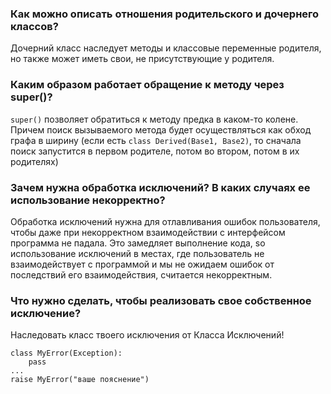 ### Как можно описать отношения родительского и дочернего классов?
Дочерний класс наследует методы и классовые переменные 
родителя, но также может иметь свои, не присутствующие 
у родителя.
### Каким образом работает обращение к методу через super()?
`super()` позволяет обратиться к методу предка в каком-то
колене. Причем поиск вызываемого метода будет осуществляться
как обход графа в ширину (если есть 
`class Derived(Base1, Base2)`, то сначала поиск запустится
в первом родителе, потом во втором, потом в их родителях)
### Зачем нужна обработка исключений? В каких случаях ее использование некорректно?
Обработка исключений нужна для отлавливания ошибок 
пользователя, чтобы даже при некорректном взаимодействии
с интерфейсом программа не падала. Это замедляет 
выполнение кода, so использование исключений в местах,
 где пользователь не взаимодействует с программой 
и мы не ожидаем ошибок от последствий его
взаимодействия, считается некорректным.
### Что нужно сделать, чтобы реализовать свое собственное исключение?
Наследовать класс твоего исключения от Класса Исключений!
   
    class MyError(Exception):
        pass
    ...
    raise MyError("ваше пояснение")